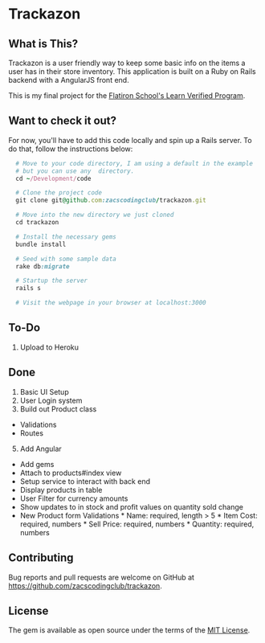 # Trackazon

## What is This?

Trackazon is a user friendly way to keep some basic info on the items a user has in their store inventory.  This application is built on a Ruby on Rails backend with a AngularJS front end.

This is my final project for the [Flatiron School's Learn Verified Program](http://learn.co/with/zacscodingclub).

## Want to check it out?
For now, you'll have to add this code locally and spin up a Rails server.  To do that, follow the instructions below:

```ruby
  # Move to your code directory, I am using a default in the example
  # but you can use any  directory.
  cd ~/Development/code

  # Clone the project code
  git clone git@github.com:zacscodingclub/trackazon.git

  # Move into the new directory we just cloned
  cd trackazon

  # Install the necessary gems
  bundle install

  # Seed with some sample data
  rake db:migrate

  # Startup the server
  rails s

  # Visit the webpage in your browser at localhost:3000
```

## To-Do
1. Upload to Heroku

## Done
1. Basic UI Setup
2. User Login system
3. Build out Product class
  *  Validations
  *  Routes

5. Add Angular
  *  Add gems
  *  Attach to products#index view
  *  Setup service to interact with back end
  *  Display products in table
  *  User Filter for currency amounts
  *  Show updates to in stock and profit values on quantity sold change
  *  New Product form Validations
    *  Name: required, length > 5
    *  Item Cost: required, numbers
    *  Sell Price: required, numbers
    *  Quantity: required, numbers

## Contributing

Bug reports and pull requests are welcome on GitHub at https://github.com/zacscodingclub/trackazon.


## License

The gem is available as open source under the terms of the [MIT License](http://opensource.org/licenses/MIT).
